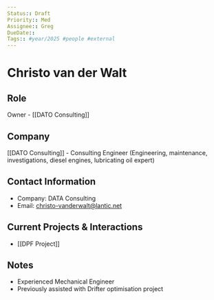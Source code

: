 ```yaml
---
Status:: Draft
Priority:: Med
Assignee:: Greg
DueDate::
Tags:: #year/2025 #people #external
---
```


# Christo van der Walt

## Role
Owner - [[DATO Consulting]]

## Company
[[DATO Consulting]] - Consulting Engineer (Engineering, maintenance, investigations, diesel engines, lubricating oil expert)

## Contact Information
- Company: DATA Consulting
- Email: christo-vanderwalt@lantic.net

## Current Projects & Interactions
- [[DPF Project]]

## Notes
- Experienced Mechanical Engineer
- Previously assisted with Drifter optimisation project